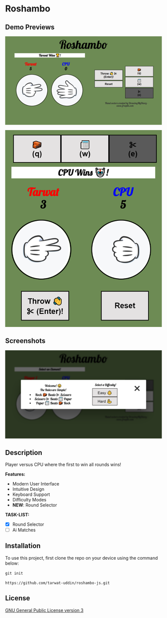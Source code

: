 # Roshambo

## Demo Previews

![Demo preview for desktop](/assets/images/desktop-demo.png)

![Demo preview for mobile](/assets/images/mobile-demo.png)

## Screenshots

![Game startup menu](/assets/images/game-startup.png)

## Description

Player versus CPU where the first to win all rounds wins!

**Features:**

- Modern User Interface
- Intuitive Design
- Keyboard Support
- Difficulty Modes
- **NEW**: Round Selector

**TASK-LIST:**

- [x] Round Selector
- [ ] Ai Matches

## Installation

To use this project, first clone the repo on your device using the command below:

`git init`

`https://github.com/tarwat-uddin/roshambo-js.git`

## License

[GNU General Public License version 3](https://opensource.org/licenses/GPL-3.0)
